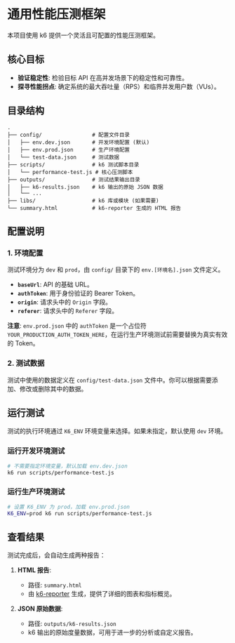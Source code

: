 # 通用性能压测框架

本项目使用 k6 提供一个灵活且可配置的性能压测框架。

## 核心目标

- **验证稳定性**: 检验目标 API 在高并发场景下的稳定性和可靠性。
- **探寻性能拐点**: 确定系统的最大吞吐量（RPS）和临界并发用户数（VUs）。

## 目录结构

```
.
├── config/                # 配置文件目录
│   ├── env.dev.json       # 开发环境配置 (默认)
│   ├── env.prod.json      # 生产环境配置
│   └── test-data.json     # 测试数据
├── scripts/               # k6 测试脚本目录
│   └── performance-test.js # 核心压测脚本
├── outputs/               # 测试结果输出目录
│   ├── k6-results.json    # k6 输出的原始 JSON 数据
│   └── ...
├── libs/                  # k6 库或模块 (如果需要)
└── summary.html           # k6-reporter 生成的 HTML 报告
```

## 配置说明

### 1. 环境配置

测试环境分为 `dev` 和 `prod`，由 `config/` 目录下的 `env.[环境名].json` 文件定义。

- **`baseUrl`**: API 的基础 URL。
- **`authToken`**: 用于身份验证的 Bearer Token。
- **`origin`**: 请求头中的 `Origin` 字段。
- **`referer`**: 请求头中的 `Referer` 字段。

**注意**: `env.prod.json` 中的 `authToken` 是一个占位符 `YOUR_PRODUCTION_AUTH_TOKEN_HERE`，在运行生产环境测试前需要替换为真实有效的 Token。

### 2. 测试数据

测试中使用的数据定义在 `config/test-data.json` 文件中。你可以根据需要添加、修改或删除其中的数据。

## 运行测试

测试的执行环境通过 `K6_ENV` 环境变量来选择。如果未指定，默认使用 `dev` 环境。

### 运行开发环境测试

```bash
# 不需要指定环境变量，默认加载 env.dev.json
k6 run scripts/performance-test.js
```

### 运行生产环境测试

```bash
# 设置 K6_ENV 为 prod，加载 env.prod.json
K6_ENV=prod k6 run scripts/performance-test.js
```

## 查看结果

测试完成后，会自动生成两种报告：

1.  **HTML 报告**:
    -   路径: `summary.html`
    -   由 [k6-reporter](https://github.com/benc-uk/k6-reporter) 生成，提供了详细的图表和指标概览。

2.  **JSON 原始数据**:
    -   路径: `outputs/k6-results.json`
    -   k6 输出的原始度量数据，可用于进一步的分析或自定义报告。
